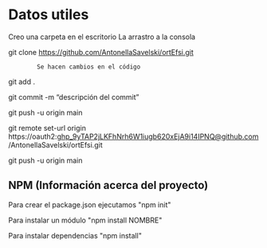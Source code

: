 # Datos utiles
Creo una carpeta en el escritorio
La arrastro a la consola

git clone https://github.com/AntonellaSavelski/ortEfsi.git

            Se hacen cambios en el código
            
git add .

git commit -m “descripción del commit”

git push -u origin main

git remote set-url origin https://oauth2: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@github.com/AntonellaSavelski/ortEfsi.git

git push -u origin main

## NPM (Información acerca del proyecto)
Para crear el package.json ejecutamos "npm init"

Para instalar un módulo "npm install NOMBRE"

Para instalar dependencias "npm install"